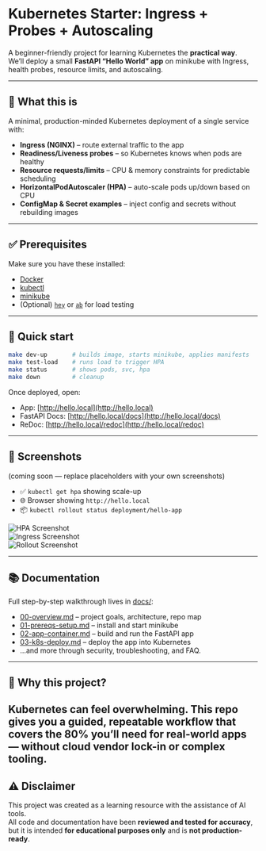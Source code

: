 # Kubernetes Starter: Ingress + Probes + Autoscaling

A beginner-friendly project for learning Kubernetes the **practical way**.  
We’ll deploy a small **FastAPI “Hello World” app** on minikube with Ingress, health probes, resource limits, and autoscaling.

---

## 🚀 What this is

A minimal, production-minded Kubernetes deployment of a single service with:

- **Ingress (NGINX)** – route external traffic to the app  
- **Readiness/Liveness probes** – so Kubernetes knows when pods are healthy  
- **Resource requests/limits** – CPU & memory constraints for predictable scheduling  
- **HorizontalPodAutoscaler (HPA)** – auto-scale pods up/down based on CPU  
- **ConfigMap & Secret examples** – inject config and secrets without rebuilding images  

---

## ✅ Prerequisites

Make sure you have these installed:

- [Docker](https://docs.docker.com/get-docker/)  
- [kubectl](https://kubernetes.io/docs/tasks/tools/)  
- [minikube](https://minikube.sigs.k8s.io/docs/start/)  
- (Optional) [`hey`](https://github.com/rakyll/hey) or [`ab`](https://httpd.apache.org/docs/2.4/programs/ab.html) for load testing  

---

## 🏃 Quick start

```bash
make dev-up       # builds image, starts minikube, applies manifests
make test-load    # runs load to trigger HPA
make status       # shows pods, svc, hpa
make down         # cleanup
```

Once deployed, open:

- App: [http://hello.local](http://hello.local)  
- FastAPI Docs: [http://hello.local/docs](http://hello.local/docs)  
- ReDoc: [http://hello.local/redoc](http://hello.local/redoc)  

---

## 📸 Screenshots

(coming soon — replace placeholders with your own screenshots)

- ✅ `kubectl get hpa` showing scale-up  
- 🌐 Browser showing `http://hello.local`  
- 📦 `kubectl rollout status deployment/hello-app`  

![HPA Screenshot](./images/hpa.png)  
![Ingress Screenshot](./images/ingress.png)  
![Rollout Screenshot](./images/rollout.png)  

---

## 📚 Documentation

Full step-by-step walkthrough lives in [docs/](./docs):

- [00-overview.md](./docs/00-overview.md) – project goals, architecture, repo map  
- [01-prereqs-setup.md](./docs/01-prereqs-setup.md) – install and start minikube  
- [02-app-container.md](./docs/02-app-container.md) – build and run the FastAPI app  
- [03-k8s-deploy.md](./docs/03-k8s-deploy.md) – deploy the app into Kubernetes  
- …and more through security, troubleshooting, and FAQ.  

---

## 🙌 Why this project?

Kubernetes can feel overwhelming. This repo gives you a **guided, repeatable workflow** that covers the 80% you’ll need for real-world apps — without cloud vendor lock-in or complex tooling.
---

## ⚠️ Disclaimer

This project was created as a learning resource with the assistance of AI tools.  
All code and documentation have been **reviewed and tested for accuracy**,  
but it is intended **for educational purposes only** and is **not production-ready**.

